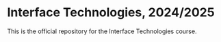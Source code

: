 # Interface Technologies, 2024/2025

This is the official repository for the Interface Technologies course. 

